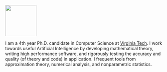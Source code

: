 
<img src="https://avatars1.githubusercontent.com/u/7769932?s=460&v=4" width=100 border-radius=10>

I am a 4th year Ph.D. candidate in Computer Science at [Virginia Tech](https://vt.edu).  I work towards useful Artificial Intelligence by developing mathematical theory, writing high performance software, and rigorously testing the accuracy and quality (of theory and code) in application. I frequent tools from approximation theory, numerical analysis, and nonparametric statistics.

